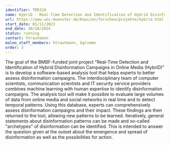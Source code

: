 ```yaml
---
identifier: TRR318
name: HybriD - Real-Time Detection and Identification of Hybrid Disinformation Campaigns in Online Media
url: https://www.uni-muenster.de/Kowi/en/forschen/projekte/hybrid.html
start_date: 01/11/2023
end_date: 30/10/2024
status: running
contact: htrautmann
maleo_staff_members: htrautmann, bgrimme
order: 3
---
```

The goal of the BMBF-funded joint project "Real-Time Detection and Identification of Hybrid Disinformation Campaigns in Online Media (HybriD)" is to develop a software-based analysis tool that helps experts to better assess disinformation campaigns. The interdisciplinary team of computer scientists, communication scientists and IT security service providers combines machine learning with human expertise to identify disinformation campaigns. The analysis tool will make it possible to evaluate large volumes of data from online media and social networks in real time and to detect temporal patterns. Using this database, experts can comprehensively assess disinformation campaigns and their impact. These findings are then returned to the tool, allowing new patterns to be learned. Iteratively, general statements about disinformation patterns can be made and so-called "archetypes" of disinformation can be identified. This is intended to answer the question given at the outset about the emergence and spread of disinformation as well as the possibilities for action.
